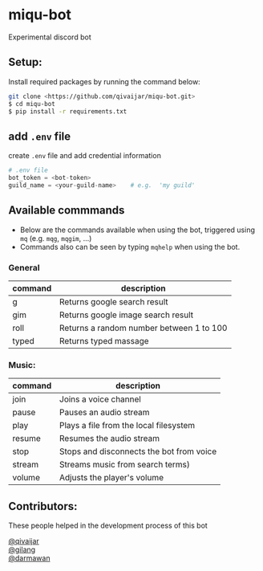 # miqu-bot
Experimental discord bot

## Setup:

Install required packages by running the command below:
```bash
git clone <https://github.com/qivaijar/miqu-bot.git>
$ cd miqu-bot
$ pip install -r requirements.txt
```
## add `.env` file

create `.env` file and add credential information 

```python
# .env file
bot_token = <bot-token>           
guild_name = <your-guild-name>    # e.g.  'my guild'
```

## Available commmands
- Below are the commands available when using the bot, triggered using `mq` (e.g. `mqg`, `mqgim`, ...)
- Commands also can be seen by typing `mqhelp` when using the bot.

### General
| command | description |
| ------- | ----------- |
|    g    |  Returns google search result |
|   gim   |  Returns google image search result |
|   roll  |  Returns a random number between 1 to 100 |
|  typed  |  Returns typed massage |

### Music:
| command | description |
| ------- | ----------- |
|  join   |  Joins a voice channel |
|  pause  |  Pauses an audio stream |
|  play   |  Plays a file from the local filesystem |
|  resume |  Resumes the audio stream |
|  stop   |  Stops and disconnects the bot from voice |
|  stream |  Streams music from search terms) |
|  volume |  Adjusts the player's volume |

## Contributors:
These people helped in the development process of this bot

[@qivaijar](https://github.com/qivaijar)<br />
[@gilang](https://github.com/gilangp1)<br />
[@darmawan](https://github.com/Rusian971)
